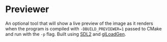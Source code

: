 Previewer
=
An optional tool that will show a live preview of the image as it renders when the program is compiled
with `-DBUILD_PREVIEWER=1` passed to CMake and run with the `-p` flag. Built using [SDL2](http://libsdl.org/)
and [glLoadGen](https://bitbucket.org/alfonse/glloadgen/wiki/Home).

